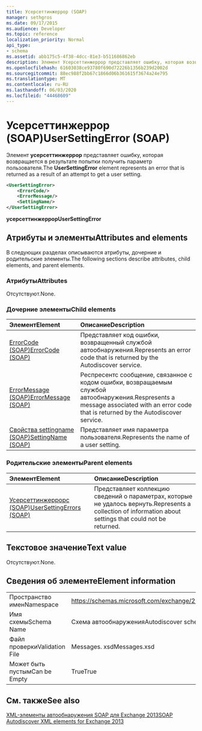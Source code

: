```yaml
---
title: Усерсеттинжеррор (SOAP)
manager: sethgros
ms.date: 09/17/2015
ms.audience: Developer
ms.topic: reference
localization_priority: Normal
api_type:
- schema
ms.assetid: abb175c5-4f38-4dcc-81e3-b511686862eb
description: Элемент Усерсеттинжеррор представляет ошибку, которая возвращается в результате попытки получить параметр пользователя.
ms.openlocfilehash: 61603038ce93780f690d72226b1356b239d2002d
ms.sourcegitcommit: 88ec988f2bb67c1866d06b361615f3674a24e795
ms.translationtype: MT
ms.contentlocale: ru-RU
ms.lasthandoff: 06/03/2020
ms.locfileid: "44468609"
---
```

# <a name="usersettingerror-soap"></a><span data-ttu-id="6380b-103">Усерсеттинжеррор (SOAP)</span><span class="sxs-lookup"><span data-stu-id="6380b-103">UserSettingError (SOAP)</span></span>

<span data-ttu-id="6380b-104">Элемент **усерсеттинжеррор** представляет ошибку, которая возвращается в результате попытки получить параметр пользователя.</span><span class="sxs-lookup"><span data-stu-id="6380b-104">The **UserSettingError** element represents an error that is returned as a result of an attempt to get a user setting.</span></span> 
  
```XML
<UserSettingError>
    <ErrorCode/>
    <ErrorMessage/>
    <SettingName/>
</UserSettingError>
```

 <span data-ttu-id="6380b-105">**усерсеттинжеррор**</span><span class="sxs-lookup"><span data-stu-id="6380b-105">**UserSettingError**</span></span>
## <a name="attributes-and-elements"></a><span data-ttu-id="6380b-106">Атрибуты и элементы</span><span class="sxs-lookup"><span data-stu-id="6380b-106">Attributes and elements</span></span>

<span data-ttu-id="6380b-107">В следующих разделах описываются атрибуты, дочерние и родительские элементы.</span><span class="sxs-lookup"><span data-stu-id="6380b-107">The following sections describe attributes, child elements, and parent elements.</span></span>
  
### <a name="attributes"></a><span data-ttu-id="6380b-108">Атрибуты</span><span class="sxs-lookup"><span data-stu-id="6380b-108">Attributes</span></span>

<span data-ttu-id="6380b-109">Отсутствуют.</span><span class="sxs-lookup"><span data-stu-id="6380b-109">None.</span></span>
  
### <a name="child-elements"></a><span data-ttu-id="6380b-110">Дочерние элементы</span><span class="sxs-lookup"><span data-stu-id="6380b-110">Child elements</span></span>

|<span data-ttu-id="6380b-111">**Элемент**</span><span class="sxs-lookup"><span data-stu-id="6380b-111">**Element**</span></span>|<span data-ttu-id="6380b-112">**Описание**</span><span class="sxs-lookup"><span data-stu-id="6380b-112">**Description**</span></span>|
|:-----|:-----|
|[<span data-ttu-id="6380b-113">ErrorCode (SOAP)</span><span class="sxs-lookup"><span data-stu-id="6380b-113">ErrorCode (SOAP)</span></span>](errorcode-soap.md) <br/> |<span data-ttu-id="6380b-114">Представляет код ошибки, возвращенный службой автообнаружения.</span><span class="sxs-lookup"><span data-stu-id="6380b-114">Represents an error code that is returned by the Autodiscover service.</span></span>  <br/> |
|[<span data-ttu-id="6380b-115">ErrorMessage (SOAP)</span><span class="sxs-lookup"><span data-stu-id="6380b-115">ErrorMessage (SOAP)</span></span>](errormessage-soap.md) <br/> |<span data-ttu-id="6380b-116">Респресентс сообщение, связанное с кодом ошибки, возвращаемым службой автообнаружения.</span><span class="sxs-lookup"><span data-stu-id="6380b-116">Respresents a message associated with an error code that is returned by the Autodiscover service.</span></span>  <br/> |
|[<span data-ttu-id="6380b-117">Свойства settingname (SOAP)</span><span class="sxs-lookup"><span data-stu-id="6380b-117">SettingName (SOAP)</span></span>](settingname-soap.md) <br/> |<span data-ttu-id="6380b-118">Представляет имя параметра пользователя.</span><span class="sxs-lookup"><span data-stu-id="6380b-118">Represents the name of a user setting.</span></span>  <br/> |
   
### <a name="parent-elements"></a><span data-ttu-id="6380b-119">Родительские элементы</span><span class="sxs-lookup"><span data-stu-id="6380b-119">Parent elements</span></span>

|<span data-ttu-id="6380b-120">**Элемент**</span><span class="sxs-lookup"><span data-stu-id="6380b-120">**Element**</span></span>|<span data-ttu-id="6380b-121">**Описание**</span><span class="sxs-lookup"><span data-stu-id="6380b-121">**Description**</span></span>|
|:-----|:-----|
|[<span data-ttu-id="6380b-122">Усерсеттинжеррорс (SOAP)</span><span class="sxs-lookup"><span data-stu-id="6380b-122">UserSettingErrors (SOAP)</span></span>](usersettingerrors-soap.md) <br/> |<span data-ttu-id="6380b-123">Представляет коллекцию сведений о параметрах, которые не удалось вернуть.</span><span class="sxs-lookup"><span data-stu-id="6380b-123">Represents a collection of information about settings that could not be returned.</span></span>  <br/> |
   
## <a name="text-value"></a><span data-ttu-id="6380b-124">Текстовое значение</span><span class="sxs-lookup"><span data-stu-id="6380b-124">Text value</span></span>

<span data-ttu-id="6380b-125">Отсутствуют.</span><span class="sxs-lookup"><span data-stu-id="6380b-125">None.</span></span>
  
## <a name="element-information"></a><span data-ttu-id="6380b-126">Сведения об элементе</span><span class="sxs-lookup"><span data-stu-id="6380b-126">Element information</span></span>

|||
|:-----|:-----|
|<span data-ttu-id="6380b-127">Пространство имен</span><span class="sxs-lookup"><span data-stu-id="6380b-127">Namespace</span></span>  <br/> |https://schemas.microsoft.com/exchange/2010/Autodiscover  <br/> |
|<span data-ttu-id="6380b-128">Имя схемы</span><span class="sxs-lookup"><span data-stu-id="6380b-128">Schema Name</span></span>  <br/> |<span data-ttu-id="6380b-129">Схема автообнаружения</span><span class="sxs-lookup"><span data-stu-id="6380b-129">Autodiscover schema</span></span>  <br/> |
|<span data-ttu-id="6380b-130">Файл проверки</span><span class="sxs-lookup"><span data-stu-id="6380b-130">Validation File</span></span>  <br/> |<span data-ttu-id="6380b-131">Messages. xsd</span><span class="sxs-lookup"><span data-stu-id="6380b-131">Messages.xsd</span></span>  <br/> |
|<span data-ttu-id="6380b-132">Может быть пустым</span><span class="sxs-lookup"><span data-stu-id="6380b-132">Can be Empty</span></span>  <br/> |<span data-ttu-id="6380b-133">True</span><span class="sxs-lookup"><span data-stu-id="6380b-133">True</span></span>  <br/> |
   
## <a name="see-also"></a><span data-ttu-id="6380b-134">См. также</span><span class="sxs-lookup"><span data-stu-id="6380b-134">See also</span></span>



[<span data-ttu-id="6380b-135">XML-элементы автообнаружения SOAP для Exchange 2013</span><span class="sxs-lookup"><span data-stu-id="6380b-135">SOAP Autodiscover XML elements for Exchange 2013</span></span>](soap-autodiscover-xml-elements-for-exchange-2013.md)

